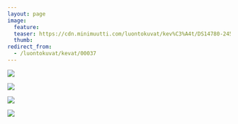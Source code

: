 ```yaml
---
layout: page
image:
  feature:
  teaser: https://cdn.minimuutti.com/luontokuvat/kev%C3%A4t/DS14780-245px.jpg
  thumb:
redirect_from:
  - /luontokuvat/kevat/00037
---
```


![](https://cdn.minimuutti.com/luontokuvat/kev%C3%A4t/DS14780-800px.jpg)

![](https://cdn.minimuutti.com/luontokuvat/kev%C3%A4t/DS14781-800px.jpg)

![](https://cdn.minimuutti.com/luontokuvat/kev%C3%A4t/DS14783-800px.jpg)

![](https://cdn.minimuutti.com/luontokuvat/kev%C3%A4t/DS14784-800px.jpg)
